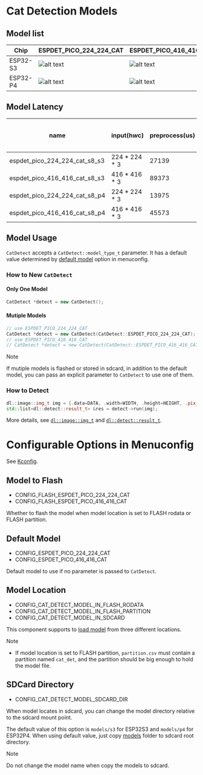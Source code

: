 # Cat Detection Models

## Model list
[supported]: https://img.shields.io/badge/-supported-green "supported"
[no support]: https://img.shields.io/badge/-no_support-red "no support"

| Chip     | ESPDET_PICO_224_224_CAT | ESPDET_PICO_416_416_CAT | 
|----------|-------------------------|-------------------------|
| ESP32-S3 | ![alt text][supported]  | ![alt text][supported]  | 
| ESP32-P4 | ![alt text][supported]  | ![alt text][supported]  | 

## Model Latency

| name                          | input(h*w*c)  | preprocess(us) | model(us) | postprocess(us) | mAP50-95 on COCO2017 cat |
|-------------------------------|---------------|----------------|-----------|-----------------|--------------------------|
| espdet_pico_224_224_cat_s8_s3 | 224 * 224 * 3 | 27139          | 126234    | 3350            | 0.666                    | 
| espdet_pico_416_416_cat_s8_s3 | 416 * 416 * 3 | 89373          | 449522    | 4790            | 0.758                    |  
| espdet_pico_224_224_cat_s8_p4 | 224 * 224 * 3 | 13975          | 51447     | 2686            | 0.667                    |
| espdet_pico_416_416_cat_s8_p4 | 416 * 416 * 3 | 45573          | 201696    | 2811            | 0.759                    |

## Model Usage

``CatDetect`` accepts a ``CatDetect::model_type_t`` parameter. It has a default value determined by [default model](#default-model) option in menuconfig.

### How to New `CatDetect`

#### Only One Model

```cpp
CatDetect *detect = new CatDetect();
```

#### Mutiple Models

```cpp
// use ESPDET_PICO_224_224_CAT
CatDetect *detect = new CatDetect(CatDetect::ESPDET_PICO_224_224_CAT);
// use ESPDET_PICO_416_416_CAT
// CatDetect *detect = new CatDetect(CatDetect::ESPDET_PICO_416_416_CAT);
```
> [!NOTE] 
> If mutiple models is flashed or stored in sdcard, in addition to the default model, you can pass an explicit parameter to ``CatDetect`` to use one of them.

### How to Detect

```cpp
dl::image::img_t img = {.data=DATA, .width=WIDTH, .height=HEIGHT, .pix_type=PIX_TYPE};
std::list<dl::detect::result_t> &res = detect->run(img);
```

More details, see [`dl::image::img_t`](https://github.com/espressif/esp-dl/blob/master/esp-dl/vision/image/dl_image_define.hpp) and [`dl::detect::result_t`](https://github.com/espressif/esp-dl/blob/master/esp-dl/vision/detect/dl_detect_define.hpp).

# Configurable Options in Menuconfig

See [Kconfig](Kconfig).

## Model to Flash

- CONFIG_FLASH_ESPDET_PICO_224_224_CAT
- CONFIG_FLASH_ESPDET_PICO_416_416_CAT

Whether to flash the model when model location is set to FLASH rodata or FLASH partition.

## Default Model

- CONFIG_ESPDET_PICO_224_224_CAT
- CONFIG_ESPDET_PICO_416_416_CAT

Default model to use if no parameter is passed to ``CatDetect``.

## Model Location

- CONFIG_CAT_DETECT_MODEL_IN_FLASH_RODATA
- CONFIG_CAT_DETECT_MODEL_IN_FLASH_PARTITION
- CONFIG_CAT_DETECT_MODEL_IN_SDCARD

This component supports to [load model](https://docs.espressif.com/projects/esp-dl/en/latest/tutorials/how_to_load_test_profile_model.html) from three different locations.

> [!NOTE]
> - If model location is set to FLASH partition, `partition.csv` must contain a partition named `cat_det`, and the partition should be big enough to hold the model file.

## SDCard Directory

- CONFIG_CAT_DETECT_MODEL_SDCARD_DIR

When model locates in sdcard, you can change the model directory relative to the sdcard mount point.   

The default value of this option is `models/s3` for ESP32S3 and `models/p4` for ESP32P4. 
When using default value, just copy [models](models) folder to sdcard root directory.

> [!NOTE] 
> Do not change the model name when copy the models to sdcard.